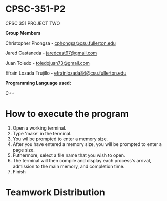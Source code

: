 # CPSC-351-P2
CPSC 351 PROJECT TWO

**Group Members**

Christopher Phongsa - cphongsa@csu.fullerton.edu

Jared Castaneda - jaredcast97@gmail.com

Juan Toledo - toledojuan73@gmail.com

Efrain Lozada Trujillo - efrainlozada84@csu.fullerton.edu


**Programming Language used:**

C++


# How to execute the program
1. Open a working terminal.
2. Type 'make' in the terminal.
3. You wil be prompted to enter a memory size.
4. After you have entered a memory size, you will be prompted to enter a page size.
5. Futhermore, select a file name that you wish to open.
6. The terminal will then compile and display each process's arrival, admission to the main memory, and completion time.
7. Finish


# Teamwork Distribution
